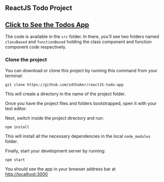## ReactJS Todo Project

## [Click to See the Todos App](https://sdthaker.github.io/reactJS-todo-app/)

The code is available in the `src` folder. In there, you’ll see two folders named `classBased` and `functionBased` holding the class component and function component code respectively.

### Clone the project

You can download or clone this project by running this command from your terminal:

```
git clone https://github.com/sdthaker/reactJS-todo-app
```

This will create a directory in the name of the project folder.

Once you have the project files and folders bootstrapped, open it with your text editor.

Next, switch inside the project directory and run:

```
npm install
```

This will install all the necessary dependencies in the local `node_modules` folder.

Finally, start your development server by running:

```
npm start
```

You should see the app in your browser address bar at [http://localhost:3000](http://localhost:3000)
